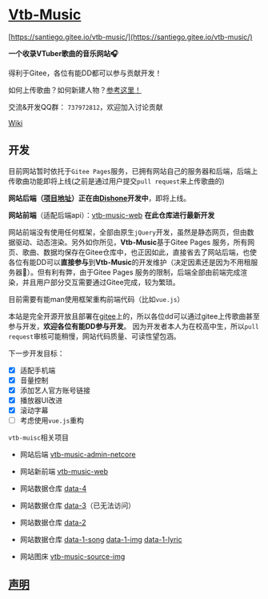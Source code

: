 # [Vtb-Music](https://santiego.gitee.io/vtb-music/)

[https://santiego.gitee.io/vtb-music/](https://santiego.gitee.io/vtb-music/)

**一个收录VTuber歌曲的音乐网站🎧**

得利于Gitee，各位有能DD都可以参与贡献开发！

如何上传歌曲？如何新建人物？[参考这里！](https://gitee.com/santiego/vtb-music/wikis/%E5%A6%82%E4%BD%95%E4%B8%8A%E4%BC%A0%E6%AD%8C%E6%9B%B2?sort_id=2062741)

交流&开发QQ群： `737972812`，欢迎加入讨论贡献

[Wiki](https://gitee.com/santiego/vtb-music/wikis/Vtb-Music)

## 开发

目前网站暂时依托于`Gitee Pages`服务，已拥有网站自己的服务器和后端，后端上传歌曲功能即将上线(之前是通过用户提交`pull request`来上传歌曲的)

**网站后端（[项目地址](https://gitee.com/Dishone/vtb-music-admin-netcore)）正在由[Dishone](https://gitee.com/Dishone)开发中**，即将上线。

**网站前端**（适配后端api）：[vtb-music-web](https://gitee.com/mrams/vtb-music-web) **在此仓库进行最新开发**

网站前端没有使用任何框架，全部由原生`jQuery`开发，虽然是静态网页，但由数据驱动、动态渲染。另外如你所见，**Vtb-Music**基于Gitee Pages 服务，所有网页、歌曲、数据均保存在Gitee仓库中，也正因如此，直接省去了网站后端，也使各位有能DD可以**直接参与**到**Vtb-Music**的开发维护（决定因素还是因为不用租服务器🤣）。但有利有弊，由于Gitee Pages 服务的限制，后端全部由前端完成渲染，并且用户部分交互需要通过Gitee完成，较为繁琐。

目前需要有能man使用框架重构前端代码（比如`vue.js`）

本站是完全开源开放且部署在[gitee](https://gitee.com/)上的，所以各位dd可以通过gitee上传歌曲甚至参与开发，**欢迎各位有能DD参与开发**。
因为开发者本人为在校高中生，所以`pull request`审核可能稍慢，网站代码质量、可读性望包涵。

下一步开发目标：

- [x] 适配手机端
- [x] 音量控制
- [x] 添加艺人官方账号链接
- [x] 播放器UI改进
- [x] 滚动字幕
- [ ] 考虑使用`vue.js`重构

`vtb-muisc`相关项目

- 网站后端 [vtb-music-admin-netcore](https://gitee.com/Dishone/vtb-music-admin-netcore)
- 网站新前端 [vtb-music-web](https://gitee.com/mrams/vtb-music-web)

- 网站数据仓库 [data-4](https://gitee.com/santiego/vtb-music-source-data-4)
- 网站数据仓库 [data-3](https://gitee.com/santiego/vtb-music-source-data-3)（已无法访问）
- 网站数据仓库 [data-2](https://gitee.com/santiego/vtb-music-source-data-2)
- 网站数据仓库 [data-1-song](https://gitee.com/santiego/vtb-music-source-song) [data-1-img](https://gitee.com/santiego/vtb-music-source-img) [data-1-lyric](https://gitee.com/santiego/vtb-music-source-lyric)
- 网站图床 [vtb-music-source-img](https://gitee.com/santiego/vtb-music-source-img)

## [声明](https://gitee.com/santiego/vtb-music/wikis/%E5%A3%B0%E6%98%8E)


